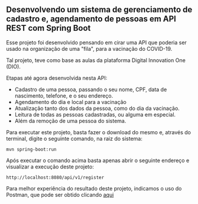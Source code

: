 <h2>Desenvolvendo um sistema de gerenciamento de cadastro e, agendamento de pessoas em API REST com Spring Boot</h2>

Esse projeto foi desenvolvido pensando em cirar uma API que poderia ser usado na organização de uma "fila", para a vacinação do COVID-19.

Tal projeto, teve como base as aulas da plataforma Digital Innovation One (DIO).

Etapas até agora desenvolvida nesta API: 

* Cadastro de uma pessoa, passando o seu nome, CPF, data de nascimento, telefone, e o seu endereço.
* Agendamento do dia e local para a vacinação
* Atualização tanto dos dados da pessoa, como do dia da vacinação.
* Leitura de todas as pessoas cadastradas, ou alguma em especial.
* Além da remoção de uma pessoa do sistema.

Para executar este projeto, basta fazer o download do mesmo e, através do terminal, digite o seguinte comando, na raiz do sistema:

```shell script
mvn spring-boot:run
```

Após executar o comando acima basta apenas abrir o seguinte endereço e visualizar a execução deste projeto:

```
http://localhost:8080/api/v1/register
```

Para melhor experiência do resultado deste projeto, indicamos o uso do Postman, que pode ser obtido clicando [aqui](https://www.postman.com/)